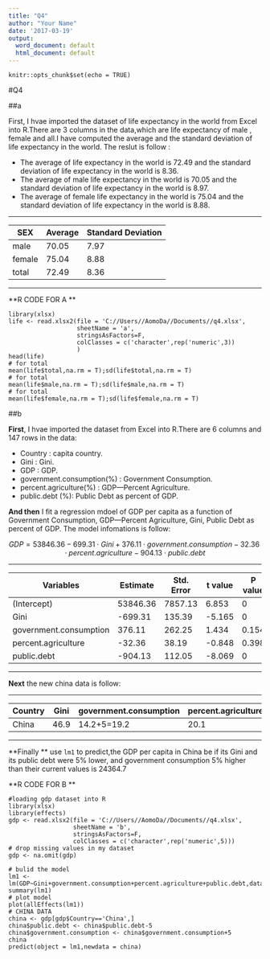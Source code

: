 ```yaml
---
title: "Q4"
author: "Your Name"
date: '2017-03-19'
output:
  word_document: default
  html_document: default
---
```


```{r setup, include=FALSE}
knitr::opts_chunk$set(echo = TRUE)
```


#Q4

##a

First, I hvae imported the dataset of life expectancy in the world from Excel into R.There are 3 columns in the data,which are life expectancy of   male , female  and all.I have computed the average and the standard deviation of life expectancy in the world. The reslut is follow :

- The average of  life expectancy in the world is 72.49 and the standard deviation of life expectancy in the world is 8.36.
- The average of  male life expectancy in the world is 70.05 and the standard deviation of life expectancy in the world is 8.97.
- The average of  female life expectancy in the world is 75.04 and the standard deviation of life expectancy in the world is 8.88.



-----

SEX|Average|Standard  Deviation 
-----|------|-----------------
male|70.05|7.97
female|75.04|8.88
total|72.49|8.36

-----

**R CODE FOR A **

```{r, message=FALSE, warning=FALSE}
library(xlsx)
life <- read.xlsx2(file = 'C://Users//AomoDa//Documents//q4.xlsx',
                   sheetName = 'a',
                   stringsAsFactors=F,
                   colClasses = c('character',rep('numeric',3))
                   )
head(life)
# for total
mean(life$total,na.rm = T);sd(life$total,na.rm = T)
# for total
mean(life$male,na.rm = T);sd(life$male,na.rm = T)
# for total
mean(life$female,na.rm = T);sd(life$female,na.rm = T)
```

##b


**First**, I hvae imported the dataset  from Excel into R.There are 6 columns and 147 rows in the data:

- Country : capita country.
- Gini : Gini.
- GDP : GDP.
- government.consumption(%) : Government Consumption.
- percent.agriculture(%) : GDP—Percent Agriculture.
- public.debt (%): Public Debt as percent of GDP.


**And then** I fit a regression mdoel of GDP per capita as a function of Government Consumption,  GDP—Percent Agriculture, Gini, Public Debt as percent of GDP. The model infomations is follow:

$$GDP=53846.36 -699.31\cdot Gini + 376.11 \cdot government.consumption -32.36 \cdot percent.agriculture - 904.13 \cdot  public.debt$$



-----

Variables| Estimate| Std. Error| t value | P value
---------|---------|-----------|---------|--------
(Intercept)|53846.36  |  7857.13 |  6.853 |0
Gini      |              -699.31 |    135.39 | -5.165 |0
government.consumption |  376.11  |   262.25 |  1.434 |   0.154    
percent.agriculture |     -32.36  |    38.19 | -0.848  |  0.398    
public.debt      |       -904.13  |   112.05 | -8.069|0

-----

**Next** the new china data is follow:

-----

Country | Gini   | government.consumption | percent.agriculture | public.debt
--------|--------|------------------------|---------------------|-------------
China |46.9     |            14.2+5=19.2         |      20.1    |   8.6-5=3.6

-----

**Finally ** use `lm1` to predict,the GDP per capita in China be if its Gini and its public debt were 5% lower, and government consumption 5% higher  than their current values is 24364.7


**R CODE FOR B **

```{r}
#loading gdp dataset into R
library(xlsx)
library(effects)
gdp <- read.xlsx2(file = 'C://Users//AomoDa//Documents//q4.xlsx',
                  sheetName = 'b',
                  stringsAsFactors=F,
                  colClasses = c('character',rep('numeric',5)))
# drop missing values in my dataset
gdp <- na.omit(gdp)

# bulid the model
lm1 <- lm(GDP~Gini+government.consumption+percent.agriculture+public.debt,data=gdp)
summary(lm1)
# plot model
plot(allEffects(lm1))
# CHINA DATA
china <- gdp[gdp$Country=='China',]
china$public.debt <- china$public.debt-5
china$government.consumption <- china$government.consumption+5
china
predict(object = lm1,newdata = china)
```


